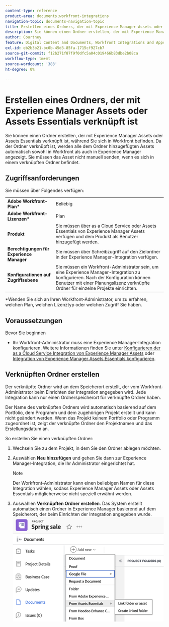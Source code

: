 ```yaml
---
content-type: reference
product-area: documents;workfront-integrations
navigation-topic: documents-navigation-topic
title: Erstellen eines Ordners, der mit Experience Manager Assets oder Assets Essentials verknüpft ist
description: Sie können einen Ordner erstellen, der mit Experience Manager Assets oder Assets Essentials verknüpft ist, während Sie sich in Workfront befinden.
author: Courtney
feature: Digital Content and Documents, Workfront Integrations and Apps
exl-id: eb2b3b21-bc0b-45d3-85fa-1715cf927cb7
source-git-commit: f12b271f87f9f0dfc5a04c019466b83dbe2b08ca
workflow-type: tm+mt
source-wordcount: '383'
ht-degree: 0%

---
```


# Erstellen eines Ordners, der mit Experience Manager Assets oder Assets Essentials verknüpft ist

Sie können einen Ordner erstellen, der mit Experience Manager Assets oder Assets Essentials verknüpft ist, während Sie sich in Workfront befinden. Da der Ordner verknüpft ist, werden alle dem Ordner hinzugefügten Assets automatisch sowohl in Workfront als auch in Experience Manager angezeigt. Sie müssen das Asset nicht manuell senden, wenn es sich in einem verknüpften Ordner befindet.


## Zugriffsanforderungen

Sie müssen über Folgendes verfügen:

<table>
  <tr>
   <td><strong>Adobe Workfront-Plan*</strong>
   </td>
   <td>Beliebig
   </td>
  </tr>
  <tr>
   <td><strong>Adobe Workfront-Lizenzen*</strong>
   </td>
   <td>Plan
   </td>
  </tr>
  <tr>
   <td><strong>Produkt</strong>
   </td>
   <td>Sie müssen über as a Cloud Service oder Assets Essentials von Experience Manager Assets verfügen und dem Produkt als Benutzer hinzugefügt werden.
   </td>
  </tr>
  <tr>
   <td><strong>Berechtigungen für Experience Manager</strong>
   </td>
   <td>Sie müssen über Schreibzugriff auf den Zielordner in der Experience Manager-Integration verfügen.
   </td>
  </tr>
  <tr>
   <td><strong>Konfigurationen auf Zugriffsebene</strong>
   </td>
   <td>Sie müssen ein Workfront-Administrator sein, um eine Experience Manager-Integration zu konfigurieren. Nach der Konfiguration können Benutzer mit einer Planungslizenz verknüpfte Ordner für einzelne Projekte einrichten.
   </td>
  </tr>
</table>


*Wenden Sie sich an Ihren Workfront-Administrator, um zu erfahren, welchen Plan, welchen Lizenztyp oder welchen Zugriff Sie haben.


## Voraussetzungen

Bevor Sie beginnen

* Ihr Workfront-Administrator muss eine Experience Manager-Integration konfigurieren. Weitere Informationen finden Sie unter [Konfigurieren der as a Cloud Service Integration von Experience Manager Assets](/help/quicksilver/administration-and-setup/configure-integrations/configure-aacs-integration.md) oder [Integration von Experience Manager Assets Essentials konfigurieren](/help/quicksilver/documents/adobe-workfront-for-experience-manager-assets-essentials/setup-asset-essentials.md).


## Verknüpften Ordner erstellen

Der verknüpfte Ordner wird an dem Speicherort erstellt, der vom Workfront-Administrator beim Einrichten der Integration angegeben wird. Jede Integration kann nur einen Ordnerspeicherort für verknüpfte Ordner haben.

Der Name des verknüpften Ordners wird automatisch basierend auf dem Portfolio, dem Programm und dem zugehörigen Projekt erstellt und kann nicht geändert werden. Wenn das Projekt keinem Portfolio oder Programm zugeordnet ist, zeigt der verknüpfte Ordner den Projektnamen und das Erstellungsdatum an.

So erstellen Sie einen verknüpften Ordner:



1. Wechseln Sie zu dem Projekt, in dem Sie den Ordner ablegen möchten.
1. Auswählen **Neu hinzufügen** und gehen Sie dann zur Experience Manager-Integration, die Ihr Administrator eingerichtet hat.
   >[!NOTE]
   >
   >Der Workfront-Administrator kann einen beliebigen Namen für diese Integration wählen, sodass Experience Manager Assets oder Assets Essentials möglicherweise nicht speziell erwähnt werden.

1. Auswählen **Verknüpften Ordner erstellen**. Das System erstellt automatisch einen Ordner in Experience Manager basierend auf dem Speicherort, der beim Einrichten der Integration angegeben wurde.
   ![Erstellen eines verknüpften Ordners](assets/linked-folder.png)
